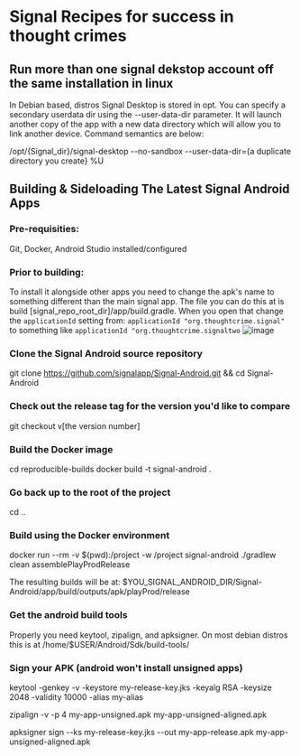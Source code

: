 # Signal Recipes for success in thought crimes

## Run more than one signal dekstop account off the same installation in linux
In Debian based, distros Signal Desktop is stored in opt. You can specify a secondary userdata dir 
using the --user-data-dir parameter. It will launch another copy of the app with a new data directory
which will allow you to link another device. Command semantics are below:

/opt/{Signal_dir}/signal-desktop --no-sandbox --user-data-dir={a duplicate directory you create} %U

## Building & Sideloading The Latest Signal Android Apps
### Pre-requisities: 
Git, Docker, Android Studio installed/configured

### Prior to building: 
To install it alongside other apps you need to change the apk's name to something different than the main signal app.
The file you can do this at is build [signal_repo_root_dir]/app/build.gradle. When you open that change the
`applicationId` setting
from: `applicationId "org.thoughtcrime.signal"` to something like `applicationId "org.thoughtcrime.signaltwo`
![image](https://user-images.githubusercontent.com/26438809/164309143-207fe3cb-7b2b-4aca-9607-7d231c258a9f.png)

### Clone the Signal Android source repository
git clone https://github.com/signalapp/Signal-Android.git && cd Signal-Android

### Check out the release tag for the version you'd like to compare
git checkout v[the version number]

### Build the Docker image
cd reproducible-builds
docker build -t signal-android .

### Go back up to the root of the project
cd ..

### Build using the Docker environment
docker run --rm -v $(pwd):/project -w /project signal-android ./gradlew clean assemblePlayProdRelease

The resulting builds will be at: $YOU_SIGNAL_ANDROID_DIR/Signal-Android/app/build/outputs/apk/playProd/release

### Get the android build tools
Properly you need keytool, zipalign, and apksigner. On most debian distros this is at /home/$USER/Android/Sdk/build-tools/ 

### Sign your APK (android won't install unsigned apps)
keytool -genkey -v -keystore my-release-key.jks -keyalg RSA -keysize 2048 -validity 10000 -alias my-alias

zipalign -v -p 4 my-app-unsigned.apk my-app-unsigned-aligned.apk

apksigner sign --ks my-release-key.jks --out my-app-release.apk my-app-unsigned-aligned.apk
